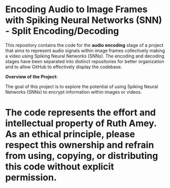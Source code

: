 # Encoding Audio to Image Frames with Spiking Neural Networks (SNN) - Split Encoding/Decoding

This repository contains the code for the **audio encoding** stage of a project that aims to represent audio signals within image frames collectively making a video using Spiking Neural Networks (SNNs). The encoding and decoding stages have been separated into distinct repositories for better organization and to allow GitHub to effectively display the codebase.

**Overview of the Project:**

The goal of this project is to explore the potential of using Spiking Neural Networks (SNNs) to encrypt information within images or videos. 

# The code represents the effort and intellectual property of Ruth Amey. As an ethical principle, please respect this ownership and refrain from using, copying, or distributing this code without explicit permission.
